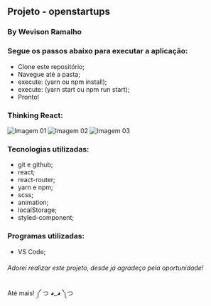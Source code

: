## Projeto - openstartups
### By Wevison Ramalho

### Segue os passos abaixo para executar a aplicação:
* Clone este repositório;
* Navegue até a pasta;
* execute: (yarn ou npm install);
* execute: (yarn start ou npm run start);
* Pronto!

### Thinking React:
![Imagem 01](https://i.ibb.co/CVJC9F0/20190929-190542.jpg)
![Imagem 02](https://i.ibb.co/BBxS1HB/20190929-190726.jpg)
![Imagem 03](https://i.ibb.co/TrP9tZb/20190929-190758.jpg)

### Tecnologias utilizadas:
* git e github;
* react;
* react-router;
* yarn e npm;
* scss;
* animation;
* localStorage;
* styled-component;

### Programas utilizadas:
* VS Code;

###### Adorei realizar este projeto, desde já agradeço pela oportunidade!

Até mais! ༼ つ ◕_◕ ༽つ
